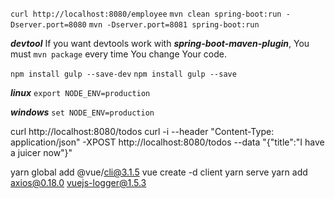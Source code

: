 `curl http://localhost:8080/employee`
`mvn clean spring-boot:run -Dserver.port=8080`
`mvn -Dserver.port=8081 spring-boot:run`

***devtool***
If you want devtools work with *__spring-boot-maven-plugin__*, You must `mvn package` every time You change Your code.

`npm install gulp --save-dev`
`npm install gulp --save`

***linux***
`export NODE_ENV=production`

***windows***
`set NODE_ENV=production`

curl http://localhost:8080/todos
curl -i --header "Content-Type: application/json" -XPOST http://localhost:8080/todos --data "{\"title\":\"I have a juicer now\"}"

yarn global add @vue/cli@3.1.5
vue create -d client
yarn serve
yarn add axios@0.18.0 vuejs-logger@1.5.3
